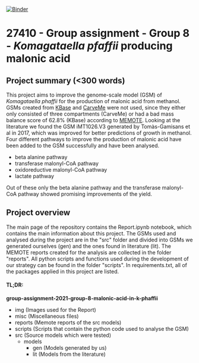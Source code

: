 [![Binder](https://mybinder.org/badge_logo.svg)](https://mybinder.org/v2/gh/27410/group-assignment-2021-group-8-malonic-acid-in-k-phaffii/main)

# 27410 - Group assignment - Group 8 - _Komagataella pfaffii_ producing malonic acid

## Project summary (<300 words)
This project aims to improve the genome-scale model (GSM) of _Komagataella phaffii_ for the production of malonic acid from methanol. GSMs created from [KBase]( https://www.kbase.us/) and [CarveMe](https://carveme.readthedocs.io/en/latest/usage.html) were not used, since they either only consisted of three compartments (CarveMe) or had a bad mass balance score of 62.8% (KBase) according to [MEMOTE](https://memote.io/). Looking at the literature we found the GSM iMT1026.V3 generated by Tomàs-Gamisans et al in 2017, which was improved for better predictions of growth in methanol. Four different pathways to improve the production of malonic acid have been added to the GSM successfully and have been analysed.
-	beta alanine pathway
-	transferase malonyl-CoA pathway
-	oxidoreductive malonyl-CoA pathway
-	lactate pathway

Out of these only the beta alanine pathway and the transferase malonyl-CoA pathway showed promising improvements of the yield.


## Project overview
The main page of the repository contains the Report.ipynb notebook, which contains the main information about this project. The GSMs used and analysed during the project are in the "src" folder and divided into GSMs we generated ourselves (gen) and the ones found in literature (lit). The MEMOTE reports created for the analysis are collected in the folder "reports". All python scripts and functions used during the development of our strategy can be found in the folder "scripts". In requirements.txt, all of the packages applied in this project are listed.

#### TL;DR:

__group-assignment-2021-group-8-malonic-acid-in-k-phaffii__
-   img                 (Images used for the Report)
-   misc                (Miscellaneous files)
-   reports             (Memote reports of the src models)
-   scripts             (Scripts that contain the python code used to analyse the GSM)
-   src                 (Source models which were tested)
    -   models          
        -   gen         (Models generated by us)
        -   lit         (Models from the literature)

